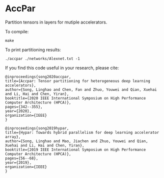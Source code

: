 # AccPar

Partition tensors in layers for mutiple accelerators.

To compile:

    make

To print partitioning results:

    ./accpar ./networks/Alexnet.txt -1
    

If you find this code useful in your research, please cite:

    @inproceedings{song2020accpar,
    title={Accpar: Tensor partitioning for heterogeneous deep learning accelerators},
    author={Song, Linghao and Chen, Fan and Zhuo, Youwei and Qian, Xuehai and Li, Hai and Chen, Yiran},
    booktitle={2020 IEEE International Symposium on High Performance Computer Architecture (HPCA)},
    pages={342--355},
    year={2020},
    organization={IEEE}
    }
    
    @inproceedings{song2019hypar,
    title={Hypar: Towards hybrid parallelism for deep learning accelerator array},
    author={Song, Linghao and Mao, Jiachen and Zhuo, Youwei and Qian, Xuehai and Li, Hai and Chen, Yiran},
    booktitle={2019 IEEE International Symposium on High Performance Computer Architecture (HPCA)},
    pages={56--68},
    year={2019},
    organization={IEEE}
    }

